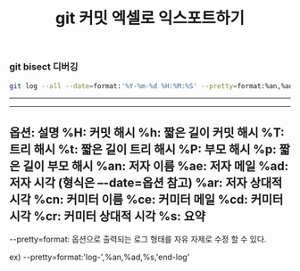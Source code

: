 ﻿---title: git 커밋 엑셀로 익스포트하기tags: git---### git bisect 디버깅```shgit log --all --date=format:'%Y-%m-%d %H:%M:%S' --pretty=format:%an,%ad,%s > ./history.csv```<!--more-->------옵션: 설명%H: 커밋 해시%h: 짧은 길이 커밋 해시%T: 트리 해시%t: 짧은 길이 트리 해시%P: 부모 해시%p: 짧은 길이 부모 해시%an: 저자 이름%ae: 저자 메일%ad: 저자 시각 (형식은 –-date=옵션 참고)%ar: 저자 상대적 시각%cn: 커미터 이름%ce: 커미터 메일%cd: 커미터 시각%cr: 커미터 상대적 시각%s: 요약-----pretty=format:  옵션으로 출력되는 로그 형태를 자유 자제로 수정 할 수 있다. ex) --pretty=format:'log-',%an,%ad,%s,'end-log'